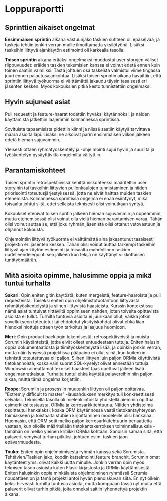 # Loppuraportti

## Sprinttien aikaiset ongelmat
**Ensimmäisen sprintin** aikana vastuunjako taskien suhteen oli epäselvää, ja taskeja tehtiin jonkin verran muille ilmoittamatta yksilötyönä. 
Lisäksi taskeihin liittyvä ajankäytön estimointi oli karkealla tasolla.

**Toisen sprintin** aikana erääksi ongelmaksi muodostui user storyjen väliset riippuvuudet: eräiden taskien tekemisien kanssa ei voinut edetä ennen kuin toinen 
saatiin valmiiksi. Tästä johtuen osa taskeista valmistui viime tingassa juuri ennen palautusajankohtaa. Lisäksi toisen sprintin aikana havaittiin, että sprintiin 
liittyvä työkuorma ei välttämättä jakaudu täysin tasaisesti eri jäsenten kesken. Myös kokouksien pitkä kesto tunnistettiin ongelmaksi.

## Hyvin sujuneet asiat
Pull requestit ja feature-haarat todettiin hyväksi käytännöksi, ja näiden käyttämistä jatkettiin laajemmin kolmannessa sprintissä.

Sovituista tapaamisista pidettiin kiinni ja niissä saatiin käytyä tarvittava määrä asioita läpi. Lisäksi ne alkoivat parin ensimmäisen viikon jälkeen edetä hieman 
sujuvammin.

Yleisesti ottaen ryhmätyöskentely ja -ohjelmointi sujui hyvin ja suurilta ja työskentelyn pysäyttäviltä ongelmilta vältyttiin. 

## Parantamiskohteet
Toisen sprintin retrospektiivissä kehittämiskohteeksi määriteltiin user storyihin tai taskeihin liittyvien pullonkaulojen tunnistaminen ja niiden priorisointi
toteutusjärjestyksessä, jotta ne eivät haittaa muiden taskien etenemistä. Kolmannessa sprintissä ongelma ei enää esiintynyt, mikä toisaalta johtui siitä, ettei 
sellaista teknisesti olisi voinutkaan syntyä.

Kokoukset etenivät toisen spritin jälkeen hieman sujuvammin ja nopeammin, mutta etenemisessä olisi voinut olla vielä hieman parantamisen varaa. Tähän olisi voinut 
auttaa se, että joku ryhmän jäsenistä olisi ottanut vetovastuun ja ohjannut kokousta.

Ohjemointiin liittyvä työkuorma ei välttämättä aina jakaantunut tasaisesti projektin eri jäsenten kesken. Tähän olisi voinut auttaa tarkempi taskeihin liittyvä ajan 
käytön estimointi ja toisaalta mahdollinen taskien uudelleendelegointi sen jälkeen kun tekijä on käyttänyt viikkottaisen tuntityömäärän.

## Mitä asioita opimme, halusimme oppia ja mikä tuntui turhalta
**Sakari**: Opin eniten gitin käytöstä, kuten mergeistä, feature-haaroista ja pull requesteista. Toiseksi eniten opin ohjelmistotuotantoon liittyvästä 
ryhmätyöskentelystä ja siihen liittyvistä haasteista. Kurssin kontekstissa nämä asiat tuntuivat riittäviltä oppimiseen nähden, joten toiveita opittavista asioista 
ei tullut. Turhilta tuntuvia asioita ei juurikaan ollut, vaikka jotkin sovellukseen toteutetut tai ehdotetut yksityiskohdat olivat ehkä liian hienoksi hiottuja ottaen 
työn tarkoitus ja laajuus huomioon.

**Meri**: Opin product backlogin tekemisestä, retrospektiiveistä ja muista Scrumin käytänteistä, jotka eivät olleet entuudestaan tuttuja. Eniten halusin oppia dokumentaatiosta ja tiimityöskentelystä lisää, ja opinkin jonkin verran, mutta näin lyhyessä projektissa pääpaino ei ollut siinä, kun kuitenkin teknistä toteutettavaa oli paljon. Siihen liittyen luin paljon ORMia käyttävistä tietokannoista, koska vain suorat SQL-kyselyt olivat ennestään tuttuja. Windowsin aiheuttamat tekniset haasteet taas opettivat jälleen lisää ongelmanratkaisua. Turhalta tuntui ehkä käyttää palavereihin niin paljon aikaa, mutta tämä ongelma korjattiin.

**Roope**: Scrumiin ja prosessiin muutenkin liittyen oli paljon opittavaa. "Extremly difficult to master" -lausahduksen merkitys tuli konkreettisesti selväksi.
Teknisellä tasolla oli mielenkiintoista yhdistellä aiemmin opittua, esimerkiksi testausta, ORMia ja kerrosarkkitehtuuria. Näiden yhdistelmä osoittautui hankalaksi, koska ORM käytännössä vaatii tietokantayhteyden toimiakseen ja toistaalta stubien kirjoittaminen modeleille olisi hankalaa. Huomasin, että ORM sotii melko paljon kerrosarkkitehtuurin periaatteita vastaan, kun olioille määritellään tietokantakerroksen toiminnallisuuksia - tämähän on melko yleinen kritiikki ORMia kohtaan.
Sanoisin samaa siitä, että palaverit venyivät turhan pitkiksi, johtuen esim. taskien jaon epävarmuudesta.

**Touko**: Eniten opin ohjelmoimisesta ryhmän kanssa sekä Scrumista. Tehtävien/Taskien jako, koodin katselmointi,feature branchit, Scrumin omat käytänteet yms. olivat kaikki uutta minulle. Jonkin verran opin myös teknisen tason asioista kuten Flask-kirjastosta ja ORMin käyttämisestä. Eniten halusinkin oppia minkälaista ohjelmoiminen ryhmässä Scrumia noudattaen on ja tämä projekti antoi hyvän pienoiskuvan siitä. En nyt oikein keksi hirveästi turhilta tuntuvia asioita, mutta komppaan tässä nyt muita että palaverit olivat turhin pitkiä, joita onneksi saitiin lyhennettyä projektin aikana.

